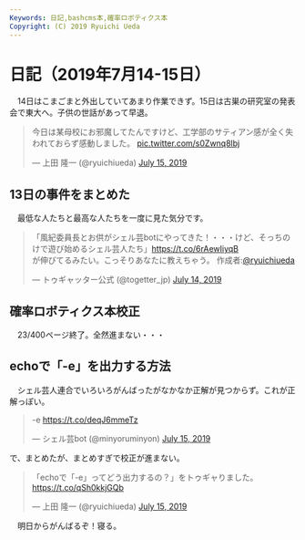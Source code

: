 ```yaml
---
Keywords: 日記,bashcms本,確率ロボティクス本
Copyright: (C) 2019 Ryuichi Ueda
---
```


# 日記（2019年7月14-15日）

　14日はこまごまと外出していてあまり作業できず。15日は古巣の研究室の発表会で東大へ。子供の世話があって早退。

<blockquote class="twitter-tweet" data-partner="tweetdeck"><p lang="ja" dir="ltr">今日は某母校にお邪魔してたんですけど、工学部のサティアン感が全く失われておらず感動しました。 <a href="https://t.co/s0Zwnq8lbj">pic.twitter.com/s0Zwnq8lbj</a></p>&mdash; 上田 隆一 (@ryuichiueda) <a href="https://twitter.com/ryuichiueda/status/1150679078699036674?ref_src=twsrc%5Etfw">July 15, 2019</a></blockquote>
<script async src="https://platform.twitter.com/widgets.js" charset="utf-8"></script>


## 13日の事件をまとめた

　最低な人たちと最高な人たちを一度に見た気分です。

<blockquote class="twitter-tweet" data-partner="tweetdeck"><p lang="ja" dir="ltr">「風紀委員長とお供がシェル芸botにやってきた！・・・けど、そっちのけで遊び始めるシェル芸人たち」<a href="https://t.co/6rAewIiyqB">https://t.co/6rAewIiyqB</a><br>が伸びてるみたい。こっそりあなたに教えちゃう。 作成者:<a href="https://twitter.com/ryuichiueda?ref_src=twsrc%5Etfw">@ryuichiueda</a></p>&mdash; トゥギャッター公式 (@togetter_jp) <a href="https://twitter.com/togetter_jp/status/1150301667394330624?ref_src=twsrc%5Etfw">July 14, 2019</a></blockquote>
<script async src="https://platform.twitter.com/widgets.js" charset="utf-8"></script>

## 確率ロボティクス本校正

　23/400ページ終了。全然進まない・・・

## echoで「-e」を出力する方法

　シェル芸人連合でいろいろがんばったがなかなか正解が見つからず。これが正解っぽい。

<blockquote class="twitter-tweet" data-partner="tweetdeck"><p lang="und" dir="ltr">-e <a href="https://t.co/deqJ6mmeTz">https://t.co/deqJ6mmeTz</a></p>&mdash; シェル芸bot (@minyoruminyon) <a href="https://twitter.com/minyoruminyon/status/1150772911411621891?ref_src=twsrc%5Etfw">July 15, 2019</a></blockquote>
<script async src="https://platform.twitter.com/widgets.js" charset="utf-8"></script>

で、まとめたが、まとめすぎで校正が進まない。

<blockquote class="twitter-tweet" data-partner="tweetdeck"><p lang="ja" dir="ltr">「echoで「-e」ってどう出力するの？」をトゥギャりました。 <a href="https://t.co/qSh0kkjGQb">https://t.co/qSh0kkjGQb</a></p>&mdash; 上田 隆一 (@ryuichiueda) <a href="https://twitter.com/ryuichiueda/status/1150776002559111168?ref_src=twsrc%5Etfw">July 15, 2019</a></blockquote>
<script async src="https://platform.twitter.com/widgets.js" charset="utf-8"></script>


　明日からがんばるぞ！寝る。
